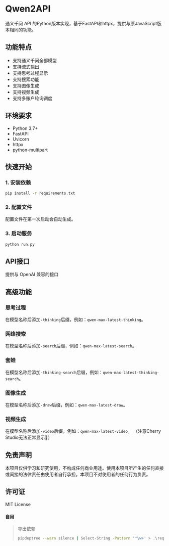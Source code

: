 # Qwen2API

通义千问 API 的Python版本实现，基于FastAPI和httpx，提供与原JavaScript版本相同的功能。

## 功能特点

- 支持通义千问全部模型
- 支持流式输出
- 支持思考过程显示
- 支持搜索功能
- 支持图像生成
- 支持视频生成
- 支持多账户轮询调度

## 环境要求

- Python 3.7+
- FastAPI
- Uvicorn
- httpx
- python-multipart

## 快速开始

### 1. 安装依赖

```bash
pip install -r requirements.txt
```

### 2. 配置文件

配置文件在第一次启动会自动生成。

### 3. 启动服务

```bash
python run.py
```

## API接口

提供与 OpenAI 兼容的接口

## 高级功能

### 思考过程

在模型名称后添加`-thinking`后缀，例如：`qwen-max-latest-thinking`。

### 网络搜索

在模型名称后添加`-search`后缀，例如：`qwen-max-latest-search`。

### 套娃

在模型名称后添加`-thinking-search`后缀，例如：`qwen-max-latest-thinking-search`。

### 图像生成

在模型名称后添加`-draw`后缀，例如：`qwen-max-latest-draw`。

### 视频生成

在模型名称后添加`-video`后缀，例如：`qwen-max-latest-video`。
（注意Cherry Studio无法正常显示🫥）


## 免责声明

本项目仅供学习和研究使用，不构成任何商业用途。使用本项目所产生的任何直接或间接的法律责任由使用者自行承担。本项目不对使用者的任何行为负责。

## 许可证

MIT License

#### 自用
> 导出依赖 
>```bash
>pipdeptree --warn silence | Select-String -Pattern '^\w+' > .\requirements.txt
>```